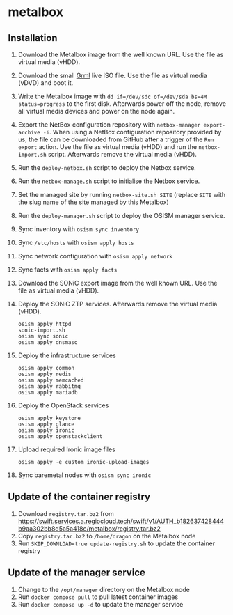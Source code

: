 # metalbox

## Installation

1. Download the Metalbox image from the well known URL. Use the file as virtual
   media (vHDD).
2. Download the small [Grml](https://grml.org/download/) live ISO file. Use the
   file as virtual media (vDVD) and boot it.
3. Write the Metalbox image with `dd if=/dev/sdc of=/dev/sda bs=4M status=progress` to
   the first disk. Afterwards power off the node, remove all virtual media devices and
   power on the node again.
4. Export the NetBox configuration repository with `netbox-manager export-archive -i`.
   When using a NetBox configuration repository provided by us, the file can be downloaded
   from GitHub after a trigger of the `Run export` action. Use the file  as virtual
   media (vHDD) and run the `netbox-import.sh` script.
   Afterwards remove the virtual media (vHDD).
5. Run the `deploy-netbox.sh` script to deploy the Netbox service.
6. Run the `netbox-manage.sh` script to initialise the Netbox service.
7. Set the managed site by running `netbox-site.sh SITE`
   (replace `SITE` with the slug name of the site managed by this Metalbox)
8. Run the `deploy-manager.sh` script to deploy the OSISM manager service.
9. Sync inventory with `osism sync inventory`
10. Sync `/etc/hosts` with `osism apply hosts`
11. Sync network configuration with `osism apply network`
12. Sync facts with `osism apply facts`
13. Download the SONiC export image from the well known URL. Use the file as
    virtual media (vHDD).
14. Deploy the SONiC ZTP services. Afterwards remove the virtual media (vHDD).

    ```
    osism apply httpd
    sonic-import.sh
    osism sync sonic
    osism apply dnsmasq
    ```

15. Deploy the infrastructure services

    ```
    osism apply common
    osism apply redis
    osism apply memcached
    osism apply rabbitmq
    osism apply mariadb
    ```

16. Deploy the OpenStack services

    ```
    osism apply keystone
    osism apply glance
    osism apply ironic
    osism apply openstackclient
    ```

17. Upload required Ironic image files

    ```
    osism apply -e custom ironic-upload-images
    ```

18. Sync baremetal nodes with `osism sync ironic`

## Update of the container registry

1. Download `registry.tar.bz2` from https://swift.services.a.regiocloud.tech/swift/v1/AUTH_b182637428444b9aa302bb8d5a5a418c/metalbox/registry.tar.bz2
2. Copy `registry.tar.bz2` to `/home/dragon` on the Metalbox node
3. Run `SKIP_DOWNLOAD=true update-registry.sh` to update the container registry

## Update of the manager service

1. Change to the `/opt/manager` directory on the Metalbox node
2. Run `docker compose pull` to pull latest container images
3. Run `docker compose up -d` to update the manager service
